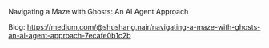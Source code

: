 Navigating a Maze with Ghosts: An AI Agent Approach

Blog: https://medium.com/@shushang.nair/navigating-a-maze-with-ghosts-an-ai-agent-approach-7ecafe0b1c2b

